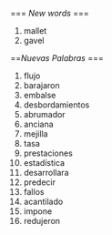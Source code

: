 === *New words* ===

1. mallet
2. gavel

==*Nuevas Palabras* ===

1. flujo
2. barajaron 
3. embalse
4. desbordamientos
5. abrumador
6. anciana
7. mejilla
8. tasa
9. prestaciones
10. estadística
11. desarrollara
12. predecir
13. fallos
14. acantilado
15. impone
16. redujeron

